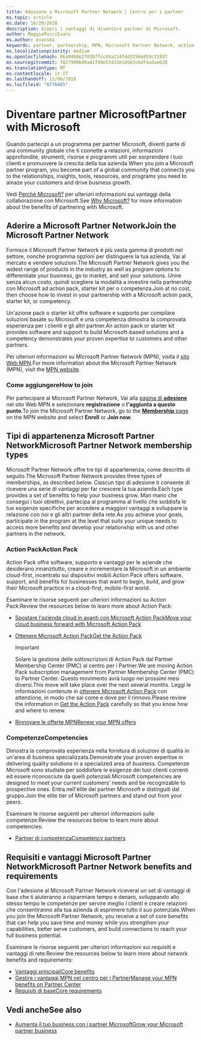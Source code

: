 ```yaml
---
title: Adesione a Microsoft Partner Network | Centro per i partner
ms.topic: article
ms.date: 10/29/2018
description: Scopri i vantaggi di diventare partner di Microsoft.
author: MaggiePucciEvans
ms.author: evansma
keywords: partner, partnership, MPN, Microsoft Partner Network, action pack, sottoscrizione di action pack, vantaggi, vantaggi MPN, adesione, silver, gold, competenze
ms.localizationpriority: medium
ms.openlocfilehash: 06a8460e2703bffccd4a214fdd3256e859c31937
ms.sourcegitcommit: f827990b99ad1fd9e53433e1d563cbdf4adae628
ms.translationtype: MT
ms.contentlocale: it-IT
ms.lasthandoff: 12/06/2018
ms.locfileid: "8776465"
---
```

# <a name="partner-with-microsoft"></a><span data-ttu-id="351ff-104">Diventare partner Microsoft</span><span class="sxs-lookup"><span data-stu-id="351ff-104">Partner with Microsoft</span></span>

<span data-ttu-id="351ff-105">Quando partecipi a un programma per partner Microsoft, diventi parte di una community globale che ti connette a relazioni, informazioni approfondite, strumenti, risorse e programmi utili per sorprendere i tuoi clienti e promuovere la crescita della tua azienda.</span><span class="sxs-lookup"><span data-stu-id="351ff-105">When you join a Microsoft partner program, you become part of a global community that connects you to the relationships, insights, tools, resources, and programs you need to amaze your customers and drive business growth.</span></span>

<span data-ttu-id="351ff-106">Vedi [Perché Microsoft?](https://partner.microsoft.com/business-opportunities/why-microsoft) per ulteriori informazioni sui vantaggi della collaborazione con Microsoft.</span><span class="sxs-lookup"><span data-stu-id="351ff-106">See [Why Microsoft?](https://partner.microsoft.com/business-opportunities/why-microsoft) for more information about the benefits of partnering with Microsoft.</span></span> 

## <a name="join-the-microsoft-partner-network"></a><span data-ttu-id="351ff-107">Aderire a Microsoft Partner Network</span><span class="sxs-lookup"><span data-stu-id="351ff-107">Join the Microsoft Partner Network</span></span>

<!-- 12/5/18 The content below was copied and pasted directly from the Membership page of the MPN site (https://partner.microsoft.com/en-us/membership)-->

<span data-ttu-id="351ff-108">Fornisce il Microsoft Partner Network è più vasta gamma di prodotti nel settore, nonché programma opzioni per distinguere la tua azienda, Vai al mercato e vendere soluzioni.</span><span class="sxs-lookup"><span data-stu-id="351ff-108">The Microsoft Partner Network gives you the widest range of products in the industry as well as program options to differentiate your business, go to market, and sell your solutions.</span></span> <span data-ttu-id="351ff-109">Unire senza alcun costo, quindi scegliere la modalità a investire nella partnership con Microsoft ad action pack, starter kit per o competenza.</span><span class="sxs-lookup"><span data-stu-id="351ff-109">Join at no cost, then choose how to invest in your partnership with a Microsoft action pack, starter kit, or competency.</span></span>

<span data-ttu-id="351ff-110">Un'azione pack o starter kit offre software e supporto per compilare soluzioni basate su Microsoft e una competenza dimostra la comprovata esperienza per i clienti e gli altri partner.</span><span class="sxs-lookup"><span data-stu-id="351ff-110">An action pack or starter kit provides software and support to build Microsoft-based solutions and a competency demonstrates your proven expertise to customers and other partners.</span></span>

<span data-ttu-id="351ff-111">Per ulteriori informazioni su Microsoft Partner Network (MPN), visita il [sito Web MPN](https://partner.microsoft.com/commercial).</span><span class="sxs-lookup"><span data-stu-id="351ff-111">For more information about the Microsoft Partner Network (MPN), visit the [MPN website](https://partner.microsoft.com/commercial).</span></span>

### <a name="how-to-join"></a><span data-ttu-id="351ff-112">Come aggiungere</span><span class="sxs-lookup"><span data-stu-id="351ff-112">How to join</span></span>

<span data-ttu-id="351ff-113">Per partecipare al Microsoft Partner Network, Vai alla [pagina di **adesione** ](https://partner.microsoft.com/membership) nel sito Web MPN e selezionare **registrazione** o **l'aggiunta a questo punto**.</span><span class="sxs-lookup"><span data-stu-id="351ff-113">To join the Microsoft Partner Network, go to the [**Membership** page](https://partner.microsoft.com/membership) on the MPN website and select **Enroll** or **Join now**.</span></span>

## <a name="microsoft-partner-network-membership-types"></a><span data-ttu-id="351ff-114">Tipi di appartenenza Microsoft Partner Network</span><span class="sxs-lookup"><span data-stu-id="351ff-114">Microsoft Partner Network membership types</span></span>

<!-- 12/5/18 The content below was copied and pasted directly from the Membership pages of the MPN site (https://partner.microsoft.com/en-us/membership)-->

<span data-ttu-id="351ff-115">Microsoft Partner Network offre tre tipi di appartenenza, come descritto di seguito.</span><span class="sxs-lookup"><span data-stu-id="351ff-115">The Microsoft Partner Network provides three types of memberships, as described below.</span></span> <span data-ttu-id="351ff-116">Ciascun tipo di adesione ti consente di ricevere una serie di vantaggi per far crescere la tua azienda.</span><span class="sxs-lookup"><span data-stu-id="351ff-116">Each type provides a set of benefits to help your business grow.</span></span> <span data-ttu-id="351ff-117">Man mano che consegui i tuoi obiettivi, partecipa al programma al livello che soddisfa le tue esigenze specifiche per accedere a maggiori vantaggi e sviluppare la relazione con noi e gli altri partner della rete.</span><span class="sxs-lookup"><span data-stu-id="351ff-117">As you achieve your goals, participate in the program at the level that suits your unique needs to access more benefits and develop your relationship with us and other partners in the network.</span></span>

### <a name="action-pack"></a><span data-ttu-id="351ff-118">Action Pack</span><span class="sxs-lookup"><span data-stu-id="351ff-118">Action Pack</span></span>

<span data-ttu-id="351ff-119">Action Pack offre software, supporto e vantaggi per le aziende che desiderano innanzitutto, creare e incrementare la Microsoft in un ambiente cloud-first, incentrato sui dispositivi mobili.</span><span class="sxs-lookup"><span data-stu-id="351ff-119">Action Pack offers software, support, and benefits for businesses that want to begin, build, and grow their Microsoft practice in a cloud-first, mobile-first world.</span></span> 

<span data-ttu-id="351ff-120">Esaminare le risorse seguenti per ulteriori informazioni su Action Pack:</span><span class="sxs-lookup"><span data-stu-id="351ff-120">Review the resources below to learn more about Action Pack:</span></span>

- [<span data-ttu-id="351ff-121">Spostare l'azienda cloud in avanti con Microsoft Action Pack</span><span class="sxs-lookup"><span data-stu-id="351ff-121">Move your cloud business forward with Microsoft Action Pack</span></span>](https://partner.microsoft.com/membership/action-pack)
- [<span data-ttu-id="351ff-122">Ottenere Microsoft Action Pack</span><span class="sxs-lookup"><span data-stu-id="351ff-122">Get the Action Pack</span></span>](mpn-get-action-pack.md)
  
    >[!IMPORTANT]
    ><span data-ttu-id="351ff-123">Solare la gestione delle sottoscrizioni di Action Pack dal Partner Membership Center (PMC) al centro per i Partner.</span><span class="sxs-lookup"><span data-stu-id="351ff-123">We are moving Action Pack subscription management from Partner Membership Center (PMC) to Partner Center.</span></span> <span data-ttu-id="351ff-124">Questo movimento avrà luogo nei prossimi mesi diversi.</span><span class="sxs-lookup"><span data-stu-id="351ff-124">This move will take place over the next several months.</span></span> <span data-ttu-id="351ff-125">Leggi le informazioni contenute in [ottenere Microsoft Action Pack](mpn-get-action-pack.md) con attenzione, in modo che sai come e dove per il rinnovo.</span><span class="sxs-lookup"><span data-stu-id="351ff-125">Please review the information in [Get the Action Pack](mpn-get-action-pack.md) carefully so that you know how and where to renew.</span></span>  

- [<span data-ttu-id="351ff-126">Rinnovare le offerte MPN</span><span class="sxs-lookup"><span data-stu-id="351ff-126">Renew your MPN offers</span></span>](renew-mpn-offers.md)

### <a name="competencies"></a><span data-ttu-id="351ff-127">Competenze</span><span class="sxs-lookup"><span data-stu-id="351ff-127">Competencies</span></span>

<span data-ttu-id="351ff-128">Dimostra la comprovata esperienza nella fornitura di soluzioni di qualità in un'area di business specializzata.</span><span class="sxs-lookup"><span data-stu-id="351ff-128">Demonstrate your proven expertise in delivering quality solutions in a specialized area of business.</span></span> <span data-ttu-id="351ff-129">Competenze Microsoft sono studiate per soddisfare le esigenze dei tuoi clienti correnti ed essere riconosciute da quelli potenziali.</span><span class="sxs-lookup"><span data-stu-id="351ff-129">Microsoft competencies are designed to meet your current customers’ needs and be recognizable to prospective ones.</span></span> <span data-ttu-id="351ff-130">Entra nell'elite dei partner Microsoft e distinguiti dal gruppo.</span><span class="sxs-lookup"><span data-stu-id="351ff-130">Join the elite tier of Microsoft partners and stand out from your peers.</span></span>

<span data-ttu-id="351ff-131">Esaminare le risorse seguenti per ulteriori informazioni sulle competenze:</span><span class="sxs-lookup"><span data-stu-id="351ff-131">Review the resources below to learn more about competencies:</span></span>

- [<span data-ttu-id="351ff-132">Partner di competenza</span><span class="sxs-lookup"><span data-stu-id="351ff-132">Competency partners</span></span>](https://partner.microsoft.com/membership/competencies)

## <a name="microsoft-partner-network-benefits-and-requirements"></a><span data-ttu-id="351ff-133">Requisiti e vantaggi Microsoft Partner Network</span><span class="sxs-lookup"><span data-stu-id="351ff-133">Microsoft Partner Network benefits and requirements</span></span>

<span data-ttu-id="351ff-134">Con l'adesione al Microsoft Partner Network riceverai un set di vantaggi di base che ti aiuteranno a risparmiare tempo e denaro, sviluppando allo stesso tempo le competenze per servire meglio i clienti e creare relazioni che consentiranno alla tua azienda di esprimere tutto il suo potenziale.</span><span class="sxs-lookup"><span data-stu-id="351ff-134">When you join the Microsoft Partner Network, you receive a set of core benefits that can help you save time and money while you strengthen your capabilities, better serve customers, and build connections to reach your full business potential.</span></span>

<span data-ttu-id="351ff-135">Esaminare le risorse seguenti per ulteriori informazioni sui requisiti e vantaggi di rete:</span><span class="sxs-lookup"><span data-stu-id="351ff-135">Review the resources below to learn more about network benefits and requirements:</span></span>

- [<span data-ttu-id="351ff-136">Vantaggi principali</span><span class="sxs-lookup"><span data-stu-id="351ff-136">Core benefits</span></span>](https://partner.microsoft.com/en-us/membership/core-benefits#simple-tab-content-1)
- [<span data-ttu-id="351ff-137">Gestire i vantaggi MPN nel centro per i Partner</span><span class="sxs-lookup"><span data-stu-id="351ff-137">Manage your MPN benefits on Partner Center</span></span>](manage-your-partner-network-benefits.md)
- [<span data-ttu-id="351ff-138">Requisiti di base</span><span class="sxs-lookup"><span data-stu-id="351ff-138">Core requirements</span></span>](https://partner.microsoft.com/en-us/membership/core-benefits#simple-tab-content-2)

## <a name="see-also"></a><span data-ttu-id="351ff-139">Vedi anche</span><span class="sxs-lookup"><span data-stu-id="351ff-139">See also</span></span>
- [<span data-ttu-id="351ff-140">Aumenta il tuo business con i partner Microsoft</span><span class="sxs-lookup"><span data-stu-id="351ff-140">Grow your Microsoft partner business</span></span>](grow-your-business.md)
